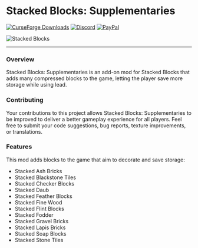 # Stacked Blocks: Supplementaries

[![CurseForge Downloads](https://img.shields.io/curseforge/dt/1144737?style=flat&logo=curseforge&logoColor=%23F16436&label=CurseForge&labelColor=%232D2C2C&color=%23F16436)](https://www.curseforge.com/minecraft/mc-mods/stacked-blocks)
[![Discord](https://img.shields.io/discord/1194733791818821663?style=flat&logo=discord&logoColor=%23FFFFFF&label=Discord&labelColor=2D2C2C&color=%234e992e)](https://discord.gg/e2BQx4bbsU)
[![PayPal](https://img.shields.io/badge/Donate%20on%20PayPal-0079C1?style=flat&logo=paypal)](https://paypal.me/kevgelhorn)

![Stacked Blocks](https://i.imgur.com/AT18kw7.png)

***

### Overview

Stacked Blocks: Supplementaries is an add-on mod for Stacked Blocks that adds many compressed blocks to the game, letting the player save more storage while using lead.

### Contributing

Your contributions to this project allows Stacked Blocks: Supplementaries to be improved to deliver a better gameplay experience for all players. Feel free to submit your code suggestions, bug reports, texture improvements, or translations.

### Features

This mod adds blocks to the game that aim to decorate and save storage:

- Stacked Ash Bricks
- Stacked Blackstone Tiles
- Stacked Checker Blocks
- Stacked Daub
- Stacked Feather Blocks
- Stacked Fine Wood
- Stacked Flint Blocks
- Stacked Fodder
- Stacked Gravel Bricks
- Stacked Lapis Bricks
- Stacked Soap Blocks
- Stacked Stone Tiles
